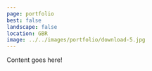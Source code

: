 ```yaml
---
page: portfolio
best: false
landscape: false
location: GBR
image: ../../images/portfolio/download-5.jpg
---
```

Content goes here!
